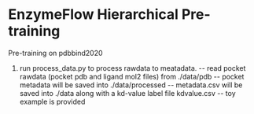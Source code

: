 # EnzymeFlow Hierarchical Pre-training

Pre-training on pdbbind2020


1. run process_data.py to process rawdata to meatadata.
   -- read pocket rawdata (pocket pdb and ligand mol2 files) from ./data/pdb
   -- pocket metadata will be saved into ./data/processed
   -- metadata.csv will be saved into ./data along with a kd-value label file kdvalue.csv
   -- toy example is provided
